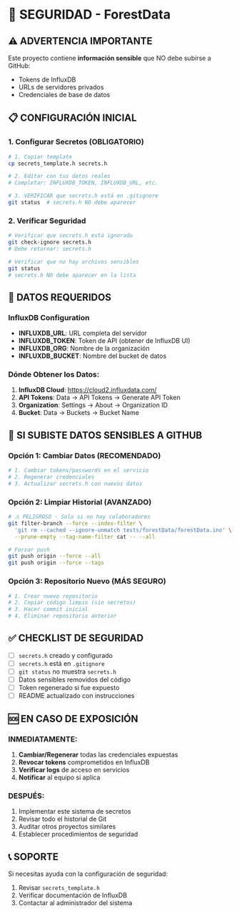 # 🔐 SEGURIDAD - ForestData

## ⚠️ ADVERTENCIA IMPORTANTE

Este proyecto contiene **información sensible** que NO debe subirse a GitHub:
- Tokens de InfluxDB
- URLs de servidores privados
- Credenciales de base de datos

## 📋 CONFIGURACIÓN INICIAL

### 1. **Configurar Secretos (OBLIGATORIO)**
```bash
# 1. Copiar template
cp secrets_template.h secrets.h

# 2. Editar con tus datos reales
# Completar: INFLUXDB_TOKEN, INFLUXDB_URL, etc.

# 3. VERIFICAR que secrets.h está en .gitignore
git status  # secrets.h NO debe aparecer
```

### 2. **Verificar Seguridad**
```bash
# Verificar que secrets.h está ignorado
git check-ignore secrets.h
# Debe retornar: secrets.h

# Verificar que no hay archivos sensibles
git status
# secrets.h NO debe aparecer en la lista
```

## 🔑 DATOS REQUERIDOS

### **InfluxDB Configuration**
- **INFLUXDB_URL**: URL completa del servidor
- **INFLUXDB_TOKEN**: Token de API (obtener de InfluxDB UI)
- **INFLUXDB_ORG**: Nombre de la organización
- **INFLUXDB_BUCKET**: Nombre del bucket de datos

### **Dónde Obtener los Datos:**
1. **InfluxDB Cloud**: https://cloud2.influxdata.com/
2. **API Tokens**: Data → API Tokens → Generate API Token
3. **Organization**: Settings → About → Organization ID
4. **Bucket**: Data → Buckets → Bucket Name

## 🚨 SI SUBISTE DATOS SENSIBLES A GITHUB

### **Opción 1: Cambiar Datos (RECOMENDADO)**
```bash
# 1. Cambiar tokens/passwords en el servicio
# 2. Regenerar credenciales
# 3. Actualizar secrets.h con nuevos datos
```

### **Opción 2: Limpiar Historial (AVANZADO)**
```bash
# ⚠️ PELIGROSO - Solo si no hay colaboradores
git filter-branch --force --index-filter \
  'git rm --cached --ignore-unmatch tests/forestData/forestData.ino' \
  --prune-empty --tag-name-filter cat -- --all

# Forzar push
git push origin --force --all
git push origin --force --tags
```

### **Opción 3: Repositorio Nuevo (MÁS SEGURO)**
```bash
# 1. Crear nuevo repositorio
# 2. Copiar código limpio (sin secretos)
# 3. Hacer commit inicial
# 4. Eliminar repositorio anterior
```

## ✅ CHECKLIST DE SEGURIDAD

- [ ] `secrets.h` creado y configurado
- [ ] `secrets.h` está en `.gitignore`
- [ ] `git status` no muestra `secrets.h`
- [ ] Datos sensibles removidos del código
- [ ] Token regenerado si fue expuesto
- [ ] README actualizado con instrucciones

## 🆘 EN CASO DE EXPOSICIÓN

### **INMEDIATAMENTE:**
1. **Cambiar/Regenerar** todas las credenciales expuestas
2. **Revocar tokens** comprometidos en InfluxDB
3. **Verificar logs** de acceso en servicios
4. **Notificar** al equipo si aplica

### **DESPUÉS:**
1. Implementar este sistema de secretos
2. Revisar todo el historial de Git
3. Auditar otros proyectos similares
4. Establecer procedimientos de seguridad

## 📞 SOPORTE

Si necesitas ayuda con la configuración de seguridad:
1. Revisar `secrets_template.h` 
2. Verificar documentación de InfluxDB
3. Contactar al administrador del sistema
